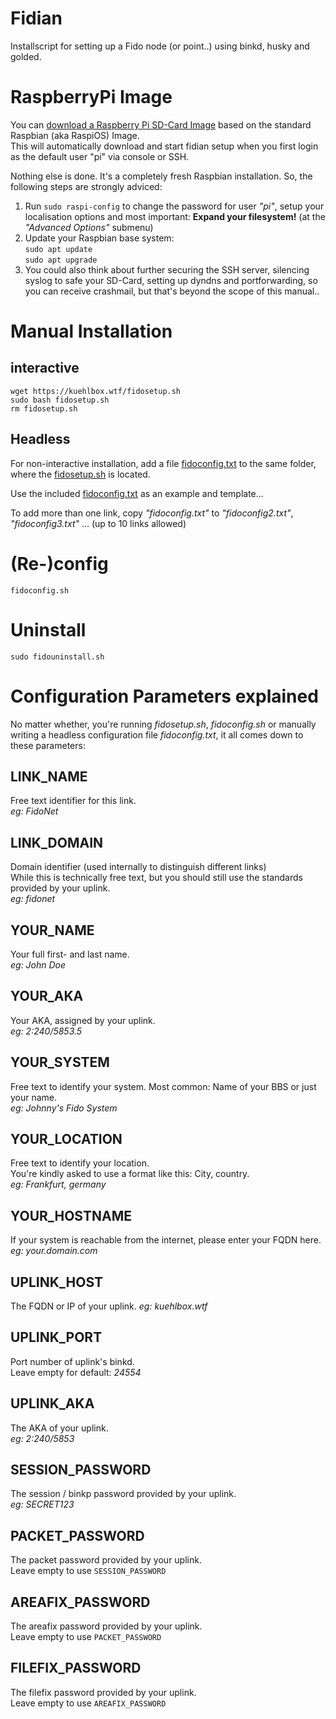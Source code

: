 # Fidian

Installscript for setting up a Fido node (or point..) using binkd, husky and golded.

# RaspberryPi Image

You can [download a Raspberry Pi SD-Card Image](https://www.kuehlbox.wtf/fidian#download) 
based on the standard Raspbian (aka RaspiOS) Image.  
This will automatically download and start fidian setup when you first login as 
the default user "pi" via console or SSH.

Nothing else is done. It's a completely fresh Raspbian installation. 
So, the following steps are strongly adviced:

1. Run `sudo raspi-config` to change the password for user *"pi"*, 
   setup your localisation options and most important: 
   **Expand your filesystem!** (at the *"Advanced Options"* submenu)
2. Update your Raspbian base system:  
`sudo apt update`  
`sudo apt upgrade`
3. You could also think about further securing the SSH server, silencing 
   syslog to safe your SD-Card, setting up dyndns and portforwarding, so you 
   can receive crashmail, but that's beyond the scope of this manual..

# Manual Installation
## interactive
    wget https://kuehlbox.wtf/fidosetup.sh
    sudo bash fidosetup.sh
    rm fidosetup.sh

## Headless

For non-interactive installation, add a file 
[fidoconfig.txt](https://gitlab.ambhost.net/stimpy/scripts_fidian/blob/master/fidoconfig.txt)
to the same folder, where the 
[fidosetup.sh](https://gitlab.ambhost.net/stimpy/scripts_fidian/blob/master/fidosetup.sh)
is located.  

Use the included 
[fidoconfig.txt](https://gitlab.ambhost.net/stimpy/scripts_fidian/blob/master/fidoconfig.txt)
as an example and template...

To add more than one link, copy *"fidoconfig.txt"* to *"fidoconfig2.txt"*, 
*"fidoconfig3.txt"* ... (up to 10 links allowed)

# (Re-)config

    fidoconfig.sh

# Uninstall

    sudo fidouninstall.sh




# Configuration Parameters explained
No matter whether, you're running *fidosetup.sh*, *fidoconfig.sh* or manually 
writing a headless configuration file *fidoconfig.txt*, it all comes down to 
these parameters:

## LINK_NAME
Free text identifier for this link.  
*eg: FidoNet*

## LINK_DOMAIN
Domain identifier (used internally to distinguish different links)  
While this is technically free text, but you should still use the standards 
provided by your uplink.  
*eg: fidonet*

## YOUR_NAME
Your full first- and last name.  
*eg: John Doe*

## YOUR_AKA
Your AKA, assigned by your uplink.  
*eg: 2:240/5853.5*

## YOUR_SYSTEM
Free text to identify your system. Most common: Name of your BBS or just your name.  
*eg: Johnny's Fido System*

## YOUR_LOCATION
Free text to identify your location.  
You're kindly asked to use a format like this: City, country.  
*eg: Frankfurt, germany*

## YOUR_HOSTNAME
If your system is reachable from the internet, please enter your FQDN here.  
*eg: your.domain.com*

## UPLINK_HOST
The FQDN or IP of your uplink.
*eg: kuehlbox.wtf*

## UPLINK_PORT
Port number of uplink's binkd.  
Leave empty for default: *24554*

## UPLINK_AKA
The AKA of your uplink.  
*eg: 2:240/5853*

## SESSION_PASSWORD
The session / binkp password provided by your uplink.  
*eg: SECRET123*

## PACKET_PASSWORD
The packet password provided by your uplink.  
Leave empty to use `SESSION_PASSWORD`

## AREAFIX_PASSWORD
The areafix password provided by your uplink.  
Leave empty to use `PACKET_PASSWORD`

## FILEFIX_PASSWORD
The filefix password provided by your uplink.  
Leave empty to use `AREAFIX_PASSWORD`

